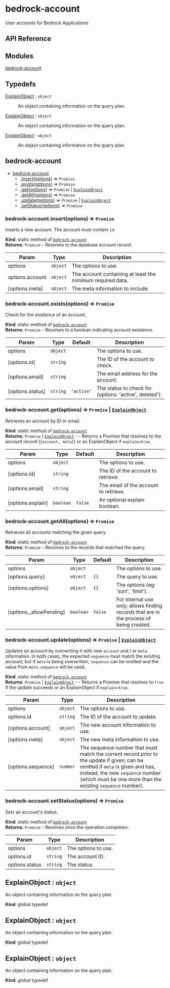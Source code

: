 # bedrock-account
User accounts for Bedrock Applications

## API Reference
## Modules

<dl>
<dt><a href="#module_bedrock-account">bedrock-account</a></dt>
<dd></dd>
</dl>

## Typedefs

<dl>
<dt><a href="#ExplainObject">ExplainObject</a> : <code>object</code></dt>
<dd><p>An object containing information on the query plan.</p>
</dd>
<dt><a href="#ExplainObject">ExplainObject</a> : <code>object</code></dt>
<dd><p>An object containing information on the query plan.</p>
</dd>
<dt><a href="#ExplainObject">ExplainObject</a> : <code>object</code></dt>
<dd><p>An object containing information on the query plan.</p>
</dd>
</dl>

<a name="module_bedrock-account"></a>

## bedrock-account

* [bedrock-account](#module_bedrock-account)
    * [.insert(options)](#module_bedrock-account.insert) ⇒ <code>Promise</code>
    * [.exists(options)](#module_bedrock-account.exists) ⇒ <code>Promise</code>
    * [.get(options)](#module_bedrock-account.get) ⇒ <code>Promise</code> \| [<code>ExplainObject</code>](#ExplainObject)
    * [.getAll(options)](#module_bedrock-account.getAll) ⇒ <code>Promise</code>
    * [.update(options)](#module_bedrock-account.update) ⇒ <code>Promise</code> \| [<code>ExplainObject</code>](#ExplainObject)
    * [.setStatus(options)](#module_bedrock-account.setStatus) ⇒ <code>Promise</code>

<a name="module_bedrock-account.insert"></a>

### bedrock-account.insert(options) ⇒ <code>Promise</code>
Inserts a new account. The account must contain `id`.

**Kind**: static method of [<code>bedrock-account</code>](#module_bedrock-account)  
**Returns**: <code>Promise</code> - Resolves to the database account record.  

| Param | Type | Description |
| --- | --- | --- |
| options | <code>object</code> | The options to use. |
| options.account | <code>object</code> | The account containing at least the   minimum required data. |
| [options.meta] | <code>object</code> | The meta information to include. |

<a name="module_bedrock-account.exists"></a>

### bedrock-account.exists(options) ⇒ <code>Promise</code>
Check for the existence of an account.

**Kind**: static method of [<code>bedrock-account</code>](#module_bedrock-account)  
**Returns**: <code>Promise</code> - Resolves to a boolean indicating account existence.  

| Param | Type | Default | Description |
| --- | --- | --- | --- |
| options | <code>object</code> |  | The options to use. |
| [options.id] | <code>string</code> |  | The ID of the account to check. |
| [options.email] | <code>string</code> |  | The email address for the account. |
| [options.status] | <code>string</code> | <code>&quot;active&quot;</code> | The status to check for   (options: 'active', deleted'). |

<a name="module_bedrock-account.get"></a>

### bedrock-account.get(options) ⇒ <code>Promise</code> \| [<code>ExplainObject</code>](#ExplainObject)
Retrieves an account by ID or email.

**Kind**: static method of [<code>bedrock-account</code>](#module_bedrock-account)  
**Returns**: <code>Promise</code> \| [<code>ExplainObject</code>](#ExplainObject) - - Returns a Promise that resolves to
  the account record (`{account, meta}`) or an ExplainObject if
  `explain=true`.  

| Param | Type | Default | Description |
| --- | --- | --- | --- |
| options | <code>object</code> |  | The options to use. |
| [options.id] | <code>string</code> |  | The ID of the account to retrieve. |
| [options.email] | <code>string</code> |  | The email of the account to retrieve. |
| [options.explain] | <code>boolean</code> | <code>false</code> | An optional explain boolean. |

<a name="module_bedrock-account.getAll"></a>

### bedrock-account.getAll(options) ⇒ <code>Promise</code>
Retrieves all accounts matching the given query.

**Kind**: static method of [<code>bedrock-account</code>](#module_bedrock-account)  
**Returns**: <code>Promise</code> - Resolves to the records that matched the query.  

| Param | Type | Default | Description |
| --- | --- | --- | --- |
| options | <code>object</code> |  | The options to use. |
| [options.query] | <code>object</code> | <code>{}</code> | The query to use. |
| [options.options] | <code>object</code> | <code>{}</code> | The options (eg: 'sort', 'limit'). |
| [options._allowPending] | <code>boolean</code> | <code>false</code> | For internal use only;   allows finding records that are in the process of being created. |

<a name="module_bedrock-account.update"></a>

### bedrock-account.update(options) ⇒ <code>Promise</code> \| [<code>ExplainObject</code>](#ExplainObject)
Updates an account by overwriting it with new `account` and / or `meta`
information. In both cases, the expected `sequence` must match the existing
account, but if `meta` is being overwritten, `sequence` can be omitted and
the value from `meta.sequence` will be used.

**Kind**: static method of [<code>bedrock-account</code>](#module_bedrock-account)  
**Returns**: <code>Promise</code> \| [<code>ExplainObject</code>](#ExplainObject) - - Returns a Promise that resolves to
  `true` if the update succeeds or an ExplainObject if `explain=true`.  

| Param | Type | Description |
| --- | --- | --- |
| options | <code>object</code> | The options to use. |
| options.id | <code>string</code> | The ID of the account to update. |
| [options.account] | <code>object</code> | The new account information to use. |
| [options.meta] | <code>object</code> | The new meta information to use. |
| [options.sequence] | <code>number</code> | The sequence number that must match the   current record prior to the update if given; can be omitted if `meta` is   given and has, instead, the new `sequence` number (which must be one more   than the existing `sequence` number). |

<a name="module_bedrock-account.setStatus"></a>

### bedrock-account.setStatus(options) ⇒ <code>Promise</code>
Sets an account's status.

**Kind**: static method of [<code>bedrock-account</code>](#module_bedrock-account)  
**Returns**: <code>Promise</code> - Resolves once the operation completes.  

| Param | Type | Description |
| --- | --- | --- |
| options | <code>object</code> | The options to use. |
| options.id | <code>string</code> | The account ID. |
| options.status | <code>string</code> | The status. |

<a name="ExplainObject"></a>

## ExplainObject : <code>object</code>
An object containing information on the query plan.

**Kind**: global typedef  
<a name="ExplainObject"></a>

## ExplainObject : <code>object</code>
An object containing information on the query plan.

**Kind**: global typedef  
<a name="ExplainObject"></a>

## ExplainObject : <code>object</code>
An object containing information on the query plan.

**Kind**: global typedef  
